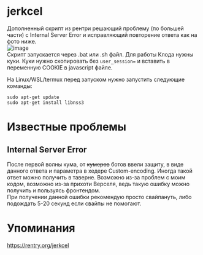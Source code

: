 # jerkcel
Дополненный скрипт из рентри решающий проблему (по большей части) с Internal Server Error и исправляющий повторение ответа как на фото ниже. </br> ![image](https://github.com/Barbariskaa/jerkcel-rejerked/assets/129290831/dd409e57-42f5-43ae-8201-537370b5fcc6)
 <br>
Скрипт запускается через .bat или .sh файл. Для работы Клода нужны куки. Куки нужно cкопировать без `user_session=` и вставить в переменную COOKIE в javascript файле. </br>

На Linux/WSL/termux перед запуском нужно запустить следующие команды: </br>

```
sudo apt-get update
sudo apt-get install libnss3
```

# Известные проблемы
## Internal Server Error
После первой волны кума, от ~~кумеров~~ ботов ввели защиту, в виде данного ответа и параметра в хедере Custom-encoding. Иногда такой ответ можно получить в таверне. Возможно из-за проблем с моим кодом, возможно из-за прихоти Верселя, ведь такую ошибку можно получить и пользуясь фронтендом. </br>
При получении данной ошибки рекомендую просто свайпануть, либо подождать 5-20 секунд если свайпы не помогают.

# Упоминания
https://rentry.org/jerkcel
